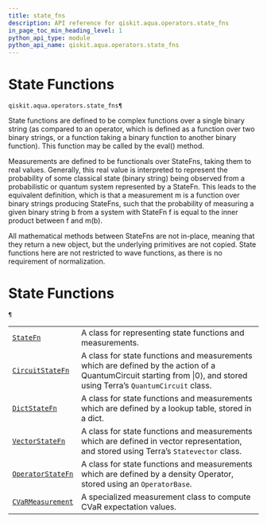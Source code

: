 ```yaml
---
title: state_fns
description: API reference for qiskit.aqua.operators.state_fns
in_page_toc_min_heading_level: 1
python_api_type: module
python_api_name: qiskit.aqua.operators.state_fns
---
```


<span id="module-qiskit.aqua.operators.state_fns" />

<span id="qiskit-aqua-operators-state-fns" />

<span id="state-functions-qiskit-aqua-operators-state-fns" />

# State Functions

<span id="module-qiskit.aqua.operators.state_fns" />

`qiskit.aqua.operators.state_fns¶`

State functions are defined to be complex functions over a single binary string (as compared to an operator, which is defined as a function over two binary strings, or a function taking a binary function to another binary function). This function may be called by the eval() method.

Measurements are defined to be functionals over StateFns, taking them to real values. Generally, this real value is interpreted to represent the probability of some classical state (binary string) being observed from a probabilistic or quantum system represented by a StateFn. This leads to the equivalent definition, which is that a measurement m is a function over binary strings producing StateFns, such that the probability of measuring a given binary string b from a system with StateFn f is equal to the inner product between f and m(b).

<Admonition title="Note" type="note">
  All mathematical methods between StateFns are not in-place, meaning that they return a new object, but the underlying primitives are not copied.
</Admonition>

<Admonition title="Note" type="note">
  State functions here are not restricted to wave functions, as there is no requirement of normalization.
</Admonition>

# State Functions

<span id="module-qiskit.aqua.operators.state_fns" />

`¶`

|                                                                                                                                                                        |                                                                                                                                                                       |
| ---------------------------------------------------------------------------------------------------------------------------------------------------------------------- | --------------------------------------------------------------------------------------------------------------------------------------------------------------------- |
| [`StateFn`](qiskit.aqua.operators.state_fns.StateFn#qiskit.aqua.operators.state_fns.StateFn "qiskit.aqua.operators.state_fns.StateFn")                                 | A class for representing state functions and measurements.                                                                                                            |
| [`CircuitStateFn`](qiskit.aqua.operators.state_fns.CircuitStateFn#qiskit.aqua.operators.state_fns.CircuitStateFn "qiskit.aqua.operators.state_fns.CircuitStateFn")     | A class for state functions and measurements which are defined by the action of a QuantumCircuit starting from \|0⟩, and stored using Terra’s `QuantumCircuit` class. |
| [`DictStateFn`](qiskit.aqua.operators.state_fns.DictStateFn#qiskit.aqua.operators.state_fns.DictStateFn "qiskit.aqua.operators.state_fns.DictStateFn")                 | A class for state functions and measurements which are defined by a lookup table, stored in a dict.                                                                   |
| [`VectorStateFn`](qiskit.aqua.operators.state_fns.VectorStateFn#qiskit.aqua.operators.state_fns.VectorStateFn "qiskit.aqua.operators.state_fns.VectorStateFn")         | A class for state functions and measurements which are defined in vector representation, and stored using Terra’s `Statevector` class.                                |
| [`OperatorStateFn`](qiskit.aqua.operators.state_fns.OperatorStateFn#qiskit.aqua.operators.state_fns.OperatorStateFn "qiskit.aqua.operators.state_fns.OperatorStateFn") | A class for state functions and measurements which are defined by a density Operator, stored using an `OperatorBase`.                                                 |
| [`CVaRMeasurement`](qiskit.aqua.operators.state_fns.CVaRMeasurement#qiskit.aqua.operators.state_fns.CVaRMeasurement "qiskit.aqua.operators.state_fns.CVaRMeasurement") | A specialized measurement class to compute CVaR expectation values.                                                                                                   |

